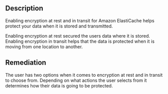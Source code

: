 ## Description

Enabling encryption at rest and in transit for Amazon ElastiCache helps protect your data when it is stored and transmitted.

Enabling encryption at rest secured the users data where it is stored. Enabling encryption in transit helps that the data is protected when it is moving from one location to another.

## Remediation

The user has two options when it comes to encryption at rest and in transit to choose from. Depending on what actions the user selects from it determines how their data is going to be protected.